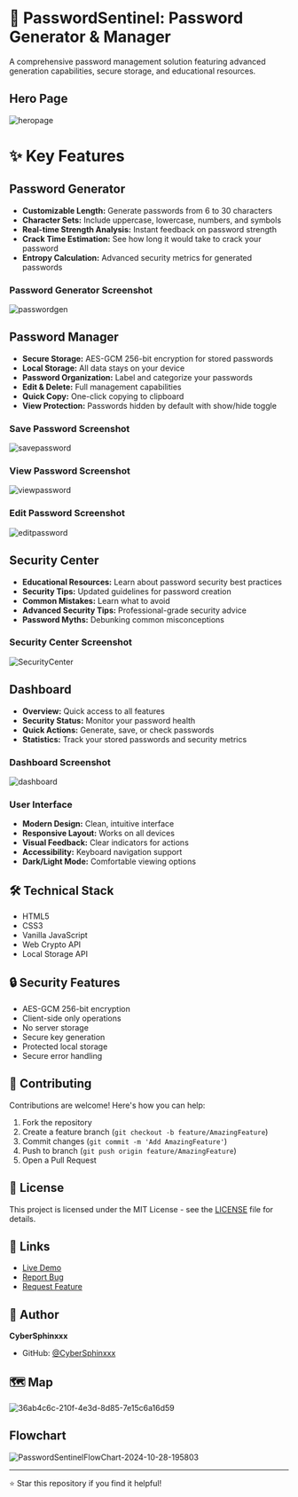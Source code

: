 # 🔐 PasswordSentinel: Password Generator & Manager

A comprehensive password management solution featuring advanced generation capabilities, secure storage, and educational resources.

## Hero Page
![heropage](https://github.com/user-attachments/assets/8a55ca07-55d5-4a98-af53-5dfce055e77f)

# ✨ Key Features

## **Password Generator**
- **Customizable Length:** Generate passwords from 6 to 30 characters
- **Character Sets:** Include uppercase, lowercase, numbers, and symbols
- **Real-time Strength Analysis:** Instant feedback on password strength
- **Crack Time Estimation:** See how long it would take to crack your password
- **Entropy Calculation:** Advanced security metrics for generated passwords

### Password Generator Screenshot
![passwordgen](https://github.com/user-attachments/assets/a63ff9ce-ba58-40fb-b8a0-29f7e95cc755)

## **Password Manager**
- **Secure Storage:** AES-GCM 256-bit encryption for stored passwords
- **Local Storage:** All data stays on your device
- **Password Organization:** Label and categorize your passwords
- **Edit & Delete:** Full management capabilities
- **Quick Copy:** One-click copying to clipboard
- **View Protection:** Passwords hidden by default with show/hide toggle

### **Save Password Screenshot**
![savepassword](https://github.com/user-attachments/assets/82867252-6972-45b3-bc5c-3dd37a21aa40)

### **View Password Screenshot**
![viewpassword](https://github.com/user-attachments/assets/3afa7684-00ee-4401-a175-3cd23088f9aa)

### **Edit Password Screenshot**
![editpassword](https://github.com/user-attachments/assets/67e467d5-e523-47f4-938e-a03d03b24267)


## **Security Center**
- **Educational Resources:** Learn about password security best practices
- **Security Tips:** Updated guidelines for password creation
- **Common Mistakes:** Learn what to avoid
- **Advanced Security Tips:** Professional-grade security advice
- **Password Myths:** Debunking common misconceptions

### **Security Center Screenshot**
![SecurityCenter](https://github.com/user-attachments/assets/32907289-3daa-4e63-b444-15677a303450)


## **Dashboard**
- **Overview:** Quick access to all features
- **Security Status:** Monitor your password health
- **Quick Actions:** Generate, save, or check passwords
- **Statistics:** Track your stored passwords and security metrics

### **Dashboard Screenshot**
![dashboard](https://github.com/user-attachments/assets/25eb25eb-21b3-4f05-9b3e-7c23544b8132)

### **User Interface**
- **Modern Design:** Clean, intuitive interface
- **Responsive Layout:** Works on all devices
- **Visual Feedback:** Clear indicators for actions
- **Accessibility:** Keyboard navigation support
- **Dark/Light Mode:** Comfortable viewing options

## 🛠️ Technical Stack
- HTML5
- CSS3
- Vanilla JavaScript
- Web Crypto API
- Local Storage API

## 🔒 Security Features
- AES-GCM 256-bit encryption
- Client-side only operations
- No server storage
- Secure key generation
- Protected local storage
- Secure error handling


## 🤝 Contributing

Contributions are welcome! Here's how you can help:

1. Fork the repository
2. Create a feature branch (`git checkout -b feature/AmazingFeature`)
3. Commit changes (`git commit -m 'Add AmazingFeature'`)
4. Push to branch (`git push origin feature/AmazingFeature`)
5. Open a Pull Request

## 📜 License

This project is licensed under the MIT License - see the [LICENSE](LICENSE) file for details.

## 🔗 Links

- [Live Demo](https://cybersphinxxx.github.io/PasswordSentinel/)
- [Report Bug](https://github.com/CyberSphinxxx/PasswordSentinel/issues)
- [Request Feature](https://github.com/CyberSphinxxx/PasswordSentinel/issues)

## 👤 Author

**CyberSphinxxx**
- GitHub: [@CyberSphinxxx](https://github.com/CyberSphinxxx)

## 🗺️ Map
![36ab4c6c-210f-4e3d-8d85-7e15c6a16d59](https://github.com/user-attachments/assets/98ecc9c4-2299-405e-9372-826cfbfdb107)

## Flowchart
![PasswordSentinelFlowChart-2024-10-28-195803](https://github.com/user-attachments/assets/4ec28862-bf66-4464-9ed7-b196630ec09c)

---

⭐️ Star this repository if you find it helpful!
